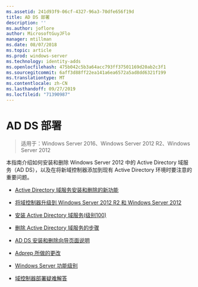 ```yaml
---
ms.assetid: 241d93f9-06cf-4327-96a3-70dfe656f19d
title: AD DS 部署
description: ''
ms.author: joflore
author: MicrosoftGuyJFlo
manager: mtillman
ms.date: 08/07/2018
ms.topic: article
ms.prod: windows-server
ms.technology: identity-adds
ms.openlocfilehash: 475b042c5b3a64acc793ff37501169d20ab2c3f1
ms.sourcegitcommit: 6aff3d88ff22ea141a6ea6572a5ad8dd6321f199
ms.translationtype: MT
ms.contentlocale: zh-CN
ms.lasthandoff: 09/27/2019
ms.locfileid: "71390987"
---
```

# <a name="ad-ds-deployment"></a>AD DS 部署

>适用于：Windows Server 2016、Windows Server 2012 R2、Windows Server 2012

本指南介绍如何安装和删除 Windows Server 2012 中的 Active Directory 域服务（AD DS），以及在将新域控制器添加到现有 Active Directory 环境时要注意的重要问题。  
  
- [Active Directory 域服务安装和删除的新功能](../../ad-ds/deploy/What-s-New-in-Active-Directory-Domain-Services-Installation-and-Removal.md)  
  
- [将域控制器升级到 Windows Server 2012 R2 和 Windows Server 2012](../../ad-ds/deploy/Upgrade-Domain-Controllers-to-Windows-Server-2012-R2-and-Windows-Server-2012.md)  
  
- [安装 Active Directory 域服务&#40;级别100&#41;](../../ad-ds/deploy/Install-Active-Directory-Domain-Services--Level-100-.md)  
  
- [删除 Active Directory 域服务的步骤](assetId:///99b97af0-aa7e-41ed-8c81-4eee6c03eb4c)  
  
- [AD DS 安装和删除向导页面说明](../../ad-ds/deploy/AD-DS-Installation-and-Removal-Wizard-Page-Descriptions.md)  
  
- [Adprep 所做的更改](../../ad-ds/deploy/adprep/Changes-Made-by-Adprep.md)  

- [Windows Server 功能级别](../../ad-ds/active-directory-functional-levels.md)
  
- [域控制器部署疑难解答](../../ad-ds/deploy/Troubleshooting-Domain-Controller-Deployment.md)  
